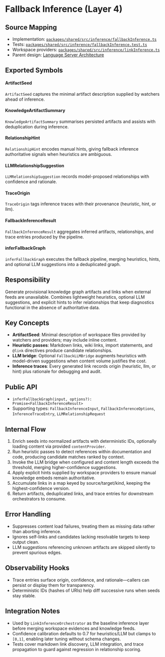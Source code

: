 # Fallback Inference (Layer 4)

## Source Mapping
- Implementation: [`packages/shared/src/inference/fallbackInference.ts`](../../../packages/shared/src/inference/fallbackInference.ts)
- Tests: [`packages/shared/src/inference/fallbackInference.test.ts`](../../../packages/shared/src/inference/fallbackInference.test.ts)
- Workspace providers: [`packages/shared/src/inference/linkInference.ts`](../../../packages/shared/src/inference/linkInference.ts)
- Parent design: [Language Server Architecture](../language-server-runtime/linkInferenceOrchestrator.mdmd.md)

## Exported Symbols

#### ArtifactSeed
`ArtifactSeed` captures the minimal artifact description supplied by watchers ahead of inference.

#### KnowledgeArtifactSummary
`KnowledgeArtifactSummary` summarises persisted artifacts and assists with deduplication during inference.

#### RelationshipHint
`RelationshipHint` encodes manual hints, giving fallback inference authoritative signals when heuristics are ambiguous.

#### LLMRelationshipSuggestion
`LLMRelationshipSuggestion` records model-proposed relationships with confidence and rationale.

#### TraceOrigin
`TraceOrigin` tags inference traces with their provenance (heuristic, hint, or llm).

#### FallbackInferenceResult
`FallbackInferenceResult` aggregates inferred artifacts, relationships, and trace entries produced by the pipeline.

#### inferFallbackGraph
`inferFallbackGraph` executes the fallback pipeline, merging heuristics, hints, and optional LLM suggestions into a deduplicated graph.

## Responsibility
Generate provisional knowledge graph artifacts and links when external feeds are unavailable. Combines lightweight heuristics, optional LLM suggestions, and explicit hints to infer relationships that keep diagnostics functional in the absence of authoritative data.

## Key Concepts
- **ArtifactSeed**: Minimal description of workspace files provided by watchers and providers; may include inline content.
- **Heuristic passes**: Markdown links, wiki links, import statements, and `@link` directives produce candidate relationships.
- **LLM bridge**: Optional `FallbackLLMBridge` augments heuristics with model-driven suggestions when content volume justifies the cost.
- **Inference traces**: Every generated link records origin (heuristic, llm, or hint) plus rationale for debugging and audit.

## Public API
- `inferFallbackGraph(input, options?): Promise<FallbackInferenceResult>`
- Supporting types: `FallbackInferenceInput`, `FallbackInferenceOptions`, `InferenceTraceEntry`, `LLMRelationshipRequest`

## Internal Flow
1. Enrich seeds into normalized artifacts with deterministic IDs, optionally loading content via provided `contentProvider`.
2. Run heuristic passes to detect references within documentation and code, producing candidate matches ranked by context.
3. Invoke the LLM bridge when configured and content length exceeds the threshold, merging higher-confidence suggestions.
4. Apply explicit hints supplied by workspace providers to ensure manual knowledge embeds remain authoritative.
5. Accumulate links in a map keyed by source/target/kind, keeping the highest-confidence version.
6. Return artifacts, deduplicated links, and trace entries for downstream orchestrators to consume.

## Error Handling
- Suppresses content load failures, treating them as missing data rather than aborting inference.
- Ignores self-links and candidates lacking resolvable targets to keep output clean.
- LLM suggestions referencing unknown artifacts are skipped silently to prevent spurious edges.

## Observability Hooks
- Trace entries surface origin, confidence, and rationale—callers can persist or display them for transparency.
- Deterministic IDs (hashes of URIs) help diff successive runs when seeds stay stable.

## Integration Notes
- Used by `LinkInferenceOrchestrator` as the baseline inference layer before merging workspace evidences and knowledge feeds.
- Confidence calibration defaults to 0.7 for heuristics/LLM but clamps to `[0,1]`, enabling later tuning without schema changes.
- Tests cover markdown link discovery, LLM integration, and trace propagation to guard against regression in relationship scoring.
